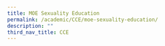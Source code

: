 ```yaml
---
title: MOE Sexuality Education
permalink: /academic/CCE/moe-sexuality-education/
description: ""
third_nav_title: CCE
---
```

